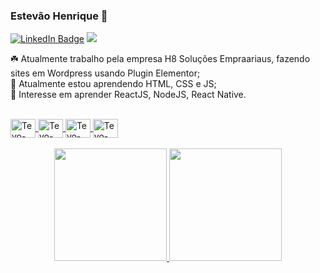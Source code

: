 ### Estevão Henrique 💚

[![LinkedIn Badge](https://img.shields.io/badge/-Estevão_Henrique-grenn?style=flat-square&logo=Linkedin&logoColor=white&link=https://www.linkedin.com/in/estevaohenrique/)](https://www.linkedin.com/in/estevaohenrique/)
<a href="https://github.com/estevaohenrique/?tab=follow">
    <img src="https://img.shields.io/github/followers/estevaohenrique?label=Follow&style=social" />
  </a>
  
☘️   Atualmente trabalho pela empresa H8 Soluções Empraariaus, fazendo sites em Wordpress usando Plugin Elementor;<br>
🌱   Atualmente estou aprendendo HTML, CSS e JS;<br>
📡   Interesse em aprender ReactJS, NodeJS, React Native.


<div style="display: inline_block"><br>
  <a href="https://github.com/estevaohenrique">
  <img align="center" alt="Tevo-html" height="30" width="40" src="https://cdn.jsdelivr.net/gh/devicons/devicon/icons/html5/html5-original.svg">
  <img align="center" alt="Tevo-css" height="30" width="40" src="https://cdn.jsdelivr.net/gh/devicons/devicon/icons/css3/css3-original.svg">
  <img align="center" alt="Tevo-Js" height="30" width="40" src="https://cdn.jsdelivr.net/gh/devicons/devicon/icons/javascript/javascript-original.svg">
  <img align="center" alt="Tevo-git" height="30" width="40" src="https://cdn.jsdelivr.net/gh/devicons/devicon/icons/git/git-original.svg">
</div><br>


<div align="center">
  <a href="https://github.com/estevaohenrique">
  <img height="180em" src="https://github-readme-stats.vercel.app/api?username=estevaohenrique&count_private=true&show_icons=true&custom_title=GitHub%20Status&hide=issues&title_color=62C334&icon_color=EFFFE8&bg_color=ffffff00&text_color=62C334&hide_border=true"/>
  <img height="180em" src="https://github-readme-stats.vercel.app/api/top-langs/?username=estevaohenrique&layout=compact&langs_count=7&theme=merko"/>
</div>
